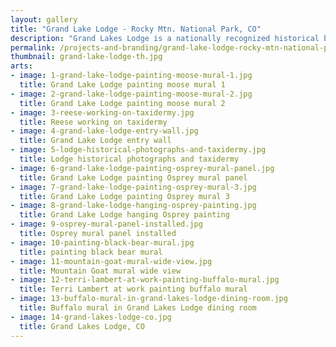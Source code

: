 ```yaml
---
layout: gallery
title: "Grand Lake Lodge - Rocky Mtn. National Park, CO"
description: "Grand Lakes Lodge is a nationally recognized historical building, located in the Rocky Mountain National Park, in Grand Lake, CO. Our work there included; painting five murals, the curation of a permanent display of historical photographs, design support, color consulting and overseeing the clean up, repair and installation of a large collection of taxidermy."
permalink: /projects-and-branding/grand-lake-lodge-rocky-mtn-national-park-co/
thumbnail: grand-lake-lodge-th.jpg
arts:
- image: 1-grand-lake-lodge-painting-moose-mural-1.jpg
  title: Grand Lake Lodge painting moose mural 1
- image: 2-grand-lake-lodge-painting-moose-mural-2.jpg
  title: Grand Lake Lodge painting moose mural 2
- image: 3-reese-working-on-taxidermy.jpg
  title: Reese working on taxidermy
- image: 4-grand-lake-lodge-entry-wall.jpg
  title: Grand Lake Lodge entry wall
- image: 5-lodge-historical-photographs-and-taxidermy.jpg
  title: Lodge historical photographs and taxidermy
- image: 6-grand-lake-lodge-painting-osprey-mural-panel.jpg
  title: Grand Lake Lodge painting Osprey mural panel
- image: 7-grand-lake-lodge-painting-osprey-mural-3.jpg
  title: Grand Lake Lodge painting Osprey mural 3
- image: 8-grand-lake-lodge-hanging-osprey-painting.jpg
  title: Grand Lake Lodge hanging Osprey painting
- image: 9-osprey-mural-panel-installed.jpg
  title: Osprey mural panel installed
- image: 10-painting-black-bear-mural.jpg
  title: painting black bear mural
- image: 11-mountain-goat-mural-wide-view.jpg
  title: Mountain Goat mural wide view
- image: 12-terri-lambert-at-work-painting-buffalo-mural.jpg
  title: Terri Lambert at work painting buffalo mural
- image: 13-buffalo-mural-in-grand-lakes-lodge-dining-room.jpg
  title: Buffalo mural in Grand Lakes Lodge dining room
- image: 14-grand-lakes-lodge-co.jpg
  title: Grand Lakes Lodge, CO
---
```

